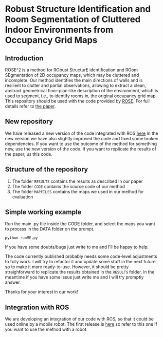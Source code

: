 # Robust Structure Identification and Room Segmentation of Cluttered Indoor Environments from Occupancy Grid Maps 	

## Introduction

ROSE^2 is a method for RObust StructurE identification and ROom SEgmentation of 2D occupancy maps, which may be cluttered and incomplete. Our method identifies the main directions of walls and is resilient to clutter and partial observations, allowing to extract a clean, abstract geometrical  floor-plan-like description of the environment, which is used to segment, i.e., to identify rooms in, the original occupancy grid map.
This repository should be used with the code provided by [ROSE](https://github.com/tkucner/rose).
For full details refer to [the paper](https://arxiv.org/abs/2203.03519).

## New repository 

We have released a new version of the code integrated with ROS [here](https://github.com/aislabunimi/ROSE2) 
In the new version we have also slightly improved the code and fixed some broken dependencies. 
If you want to use the outcome of the method for something new, use the new version of the code.
If you want to replicate the results of the paper, us this code.

## Structure of the repository

1. The folder `RESULTS` contains the results as described in our paper
2. The folder `CODE` contains the source code of our method
3. The folder `MAPFILES` contains the maps we used in our method for evaluation

## Simple working example
Run the main .py file inside the CODE folder, and select the maps you want to process in the DATA folder on the prompt. 

`python runME.py`

If you have some doubts/bugs just write to me and I'll be happy to help.

The code currently published probably needs some  code-level adjustments to fully work. I will try to refactor it and update some stuff in the next future so to make it more ready-to-use. However, it should be pretty straighforward to replicate the results obtained in the `RESULTS` folder. 
In the meantime if you have some issue just write me and I will try promptly answer.

Thanks for your interest in our work!

## Integration with ROS

We are developing an integration of our code with ROS, so that it could be used online by a mobile robot.
The first release is [here](https://github.com/aislabunimi/ROSE2) so refer to this one if you want to use the method with a robot.
